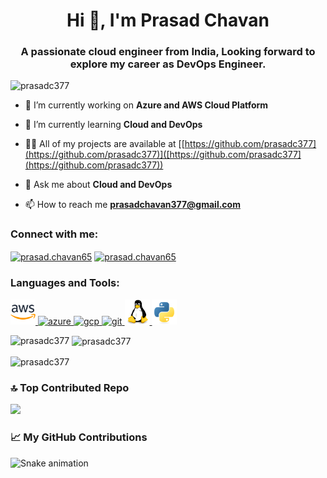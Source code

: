 <h1 align="center">Hi 👋, I'm Prasad Chavan</h1>
<h3 align="center">A passionate cloud engineer from India, Looking forward to explore my career as DevOps Engineer.</h3>

<p align="left"> <img src="https://komarev.com/ghpvc/?username=prasadc377&label=Profile%20views&color=0e75b6&style=flat" alt="prasadc377" /> </p>

- 🔭 I’m currently working on **Azure and AWS Cloud Platform**

- 🌱 I’m currently learning **Cloud and DevOps**

- 👨‍💻 All of my projects are available at [[https://github.com/prasadc377](https://github.com/prasadc377)]([https://github.com/prasadc377](https://github.com/prasadc377))

- 💬 Ask me about **Cloud and DevOps**

- 📫 How to reach me **prasadchavan377@gmail.com**

<h3 align="left">Connect with me:</h3>
<p align="left">
<a href="https://linkedin.com/in/prasad.chavan65" target="blank"><img align="center" src="https://raw.githubusercontent.com/rahuldkjain/github-profile-readme-generator/master/src/images/icons/Social/linked-in-alt.svg" alt="prasad.chavan65" height="30" width="40" /></a>
<a href="https://instagram.com/prasad.chavan65" target="blank"><img align="center" src="https://raw.githubusercontent.com/rahuldkjain/github-profile-readme-generator/master/src/images/icons/Social/instagram.svg" alt="prasad.chavan65" height="30" width="40" /></a>
</p>

<h3 align="left">Languages and Tools:</h3>
<p align="left"> <a href="https://aws.amazon.com" target="_blank" rel="noreferrer"> <img src="https://raw.githubusercontent.com/devicons/devicon/master/icons/amazonwebservices/amazonwebservices-original-wordmark.svg" alt="aws" width="40" height="40"/> </a> <a href="https://azure.microsoft.com/en-in/" target="_blank" rel="noreferrer"> <img src="https://www.vectorlogo.zone/logos/microsoft_azure/microsoft_azure-icon.svg" alt="azure" width="40" height="40"/> </a> <a href="https://cloud.google.com" target="_blank" rel="noreferrer"> <img src="https://www.vectorlogo.zone/logos/google_cloud/google_cloud-icon.svg" alt="gcp" width="40" height="40"/> </a> <a href="https://git-scm.com/" target="_blank" rel="noreferrer"> <img src="https://www.vectorlogo.zone/logos/git-scm/git-scm-icon.svg" alt="git" width="40" height="40"/> </a> <a href="https://www.linux.org/" target="_blank" rel="noreferrer"> <img src="https://raw.githubusercontent.com/devicons/devicon/master/icons/linux/linux-original.svg" alt="linux" width="40" height="40"/> </a> <a href="https://www.python.org" target="_blank" rel="noreferrer"> <img src="https://raw.githubusercontent.com/devicons/devicon/master/icons/python/python-original.svg" alt="python" width="40" height="40"/> </a> </p>

<p><img align="left" src="https://github-readme-stats.vercel.app/api/top-langs?username=prasadc377&show_icons=true&locale=en&layout=compact" alt="prasadc377" /></p>

<p>&nbsp;<img align="center" src="https://github-readme-stats.vercel.app/api?username=prasadc377&show_icons=true&locale=en" alt="prasadc377" /></p>

<p><img align="center" src="https://github-readme-streak-stats.herokuapp.com/?user=prasadc377&" alt="prasadc377" /></p>

### 🔝 Top Contributed Repo
![](https://github-contributor-stats.vercel.app/api?username=prasadc377&limit=5&theme=flat&combine_all_yearly_contributions=true)

### 📈 My GitHub Contributions
![Snake animation](https://github.com/prasadc377/prasadc377/blob/output/github-contribution-grid-snake.svg)
